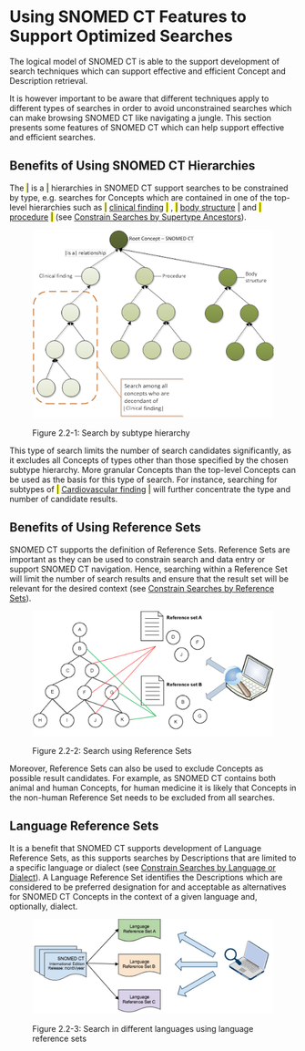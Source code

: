 # Using SNOMED CT Features to Support Optimized Searches

The logical model of SNOMED CT is able to the support development of search techniques which can support effective and efficient Concept and Description retrieval.

It is however important to be aware that different techniques apply to different types of searches in order to avoid unconstrained searches which can make browsing SNOMED CT like navigating a jungle. This section presents some features of SNOMED CT which can help support effective and efficient searches.

## Benefits of Using SNOMED CT Hierarchies

The <mark style="color:blue;">|</mark> is a <mark style="color:blue;">|</mark> hierarchies in SNOMED CT support searches to be constrained by type, e.g. searches for Concepts which are contained in one of the top-level hierarchies such as <mark style="color:blue;">|</mark> [clinical finding](https://browser.ihtsdotools.org/?perspective=full\&conceptId1=404684003\&edition=MAIN\&release=\&languages=en) <mark style="color:blue;">|</mark> , <mark style="color:blue;">|</mark> [body structure](https://browser.ihtsdotools.org/?perspective=full\&conceptId1=123037004\&edition=MAIN\&release=\&languages=en) <mark style="color:blue;">|</mark> and <mark style="color:blue;">|</mark> [procedure](https://browser.ihtsdotools.org/?perspective=full\&conceptId1=71388002\&edition=MAIN\&release=\&languages=en) <mark style="color:blue;">|</mark> (see [Constrain Searches by Supertype Ancestors](../4-optimizing-searches/4.4-constrained-searches.md#constrain-searches-by-supertype-ancestors)).

<figure><img src="../images/52170459.png" alt=""><figcaption><p>Figure 2.2-1: Search by subtype hierarchy</p></figcaption></figure>

This type of search limits the number of search candidates significantly, as it excludes all Concepts of types other than those specified by the chosen subtype hierarchy. More granular Concepts than the top-level Concepts can be used as the basis for this type of search. For instance, searching for subtypes of <mark style="color:blue;">|</mark> [Cardiovascular finding](https://browser.ihtsdotools.org/?perspective=full\&conceptId1=106063007\&edition=MAIN\&release=\&languages=en) <mark style="color:blue;">|</mark> will further concentrate the type and number of candidate results.

## Benefits of Using Reference Sets

SNOMED CT supports the definition of Reference Sets. Reference Sets are important as they can be used to constrain search and data entry or support SNOMED CT navigation. Hence, searching within a Reference Set will limit the number of search results and ensure that the result set will be relevant for the desired context (see [Constrain Searches by Reference Sets](../4-optimizing-searches/4.4-constrained-searches.md#constrain-searches-by-reference-sets)).

<figure><img src="../images/52170458.png" alt=""><figcaption><p>Figure 2.2-2: Search using Reference Sets</p></figcaption></figure>

Moreover, Reference Sets can also be used to exclude Concepts as possible result candidates. For example, as SNOMED CT contains both animal and human Concepts, for human medicine it is likely that Concepts in the non-human Reference Set needs to be excluded from all searches.

## Language Reference Sets

It is a benefit that SNOMED CT supports development of Language Reference Sets, as this supports searches by Descriptions that are limited to a specific language or dialect (see [Constrain Searches by Language or Dialect](../4-optimizing-searches/4.4-constrained-searches.md#constrain-searches-by-language-or-dialect)). A Language Reference Set identifies the Descriptions which are considered to be preferred designation for and acceptable as alternatives for SNOMED CT Concepts in the context of a given language and, optionally, dialect.

<figure><img src="../images/57815947.png" alt=""><figcaption><p>Figure 2.2-3: Search in different languages using language reference sets</p></figcaption></figure>
